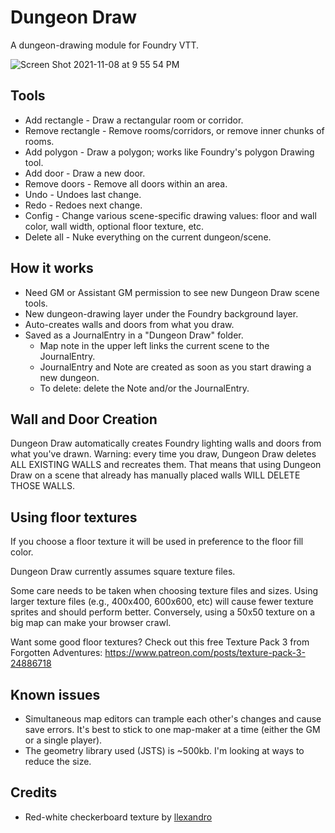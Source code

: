 # Dungeon Draw

A dungeon-drawing module for Foundry VTT.

![Screen Shot 2021-11-08 at 9 55 54 PM](https://user-images.githubusercontent.com/189172/140859282-ca8e78bc-0d9c-4c06-8b0d-e6d876a8cb5f.png)

## Tools

* Add rectangle - Draw a rectangular room or corridor.
* Remove rectangle - Remove rooms/corridors, or remove inner chunks of rooms.
* Add polygon - Draw a polygon; works like Foundry's polygon Drawing tool.
* Add door - Draw a new door.
* Remove doors - Remove all doors within an area.
* Undo - Undoes last change.
* Redo - Redoes next change.
* Config - Change various scene-specific drawing values: floor and wall color, wall width, optional floor texture, etc.
* Delete all - Nuke everything on the current dungeon/scene.


## How it works

* Need GM or Assistant GM permission to see new Dungeon Draw scene tools.
* New dungeon-drawing layer under the Foundry background layer.
* Auto-creates walls and doors from what you draw.
* Saved as a JournalEntry in a "Dungeon Draw" folder.
  * Map note in the upper left links the current scene to the JournalEntry.
  * JournalEntry and Note are created as soon as you start drawing a new dungeon.
  * To delete: delete the Note and/or the JournalEntry. 


## Wall and Door Creation

Dungeon Draw automatically creates Foundry lighting walls and doors from what you've drawn. Warning: every time you draw, Dungeon Draw deletes ALL EXISTING WALLS and recreates them. That means that using Dungeon Draw on a scene that already has manually placed walls WILL DELETE THOSE WALLS.


## Using floor textures

If you choose a floor texture it will be used in preference to the floor fill color.

Dungeon Draw currently assumes square texture files.

Some care needs to be taken when choosing texture files and sizes. Using larger texture files (e.g., 400x400, 600x600, etc) will cause fewer texture sprites and should perform better. Conversely, using a 50x50 texture on a big map can make your browser crawl.

Want some good floor textures? Check out this free Texture Pack 3 from Forgotten Adventures: https://www.patreon.com/posts/texture-pack-3-24886718


## Known issues

* Simultaneous map editors can trample each other's changes and cause save errors. It's best to stick to one map-maker at a time (either the GM or a single player).
* The geometry library used (JSTS) is ~500kb. I'm looking at ways to reduce the size.


## Credits

* Red-white checkerboard texture by [llexandro](https://www.deviantart.com/llexandro/gallery/54632558/sci-fi-textures)
